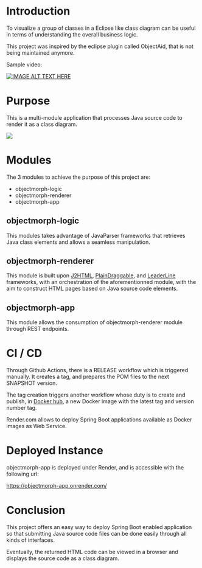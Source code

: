 # Introduction

To visualize a group of classes in a Eclipse like class diagram can be useful in terms of understanding the overall business logic.

This project was inspired by the eclipse plugin called ObjectAid, that is not being maintained anymore.

Sample video:

[![IMAGE ALT TEXT HERE](https://img.youtube.com/vi/h0GwFqhiWfs/0.jpg)](https://www.youtube.com/watch?v=h0GwFqhiWfs)

# Purpose

This is a multi-module application that processes Java source code to render it as a class diagram.

![](https://a.fsdn.com/con/app/proj/objectmorph/screenshots/objectmorph-classdiagram-ef940eae.png/max/max/1)

# Modules

The 3 modules to achieve the purpose of this project are:
- objectmorph-logic
- objectmorph-renderer
- objectmorph-app

## objectmorph-logic

This modules takes advantage of JavaParser frameworks that retrieves Java class elements and allows a seamless manipulation.

## objectmorph-renderer

This module  is built upon [J2HTML](https://j2html.com/), [PlainDraggable](https://github.com/anseki/plain-draggable), and [LeaderLine](https://github.com/anseki/leader-line) frameworks, with an orchestration of the aforementionned module, with the aim to construct HTML pages based on Java source code elements.

## objectmorph-app

This module allows the consumption of objectmorph-renderer module through REST endpoints.

# CI / CD

Through Github Actions, there is a RELEASE workflow which is triggered manually. It creates a tag, and prepares the POM files to the next SNAPSHOT version.

The tag creation triggers another workflow whose duty is to create and publish, in [Docker hub](https://hub.docker.com/r/ennahdi/objectmorph-app/tags), a new Docker image with the latest tag and version number tag.

Render.com allows to deploy Spring Boot applications available as Docker images as Web Service.

# Deployed Instance

objectmorph-app is deployed under Render, and is accessible with the following url:

https://objectmorph-app.onrender.com/

# Conclusion

This project offers an easy way to deploy Spring Boot enabled application so that submitting Java source code files can be done easily through all kinds of interfaces.

Eventually, the returned HTML code can be viewed in a browser and displays the source code as a class diagram.
